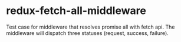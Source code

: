 # redux-fetch-all-middleware

Test case for middleware that resolves promise all with fetch api. The middleware will dispatch three statuses (request, success, failure).
